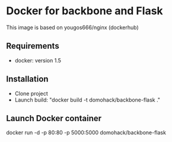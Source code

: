 Docker for backbone and Flask
==============

This image is based on yougos666/nginx (dockerhub) 

Requirements
--------------

- docker: version 1.5

Installation
--------------

- Clone project
- Launch build: "docker build -t domohack/backbone-flask ."

Launch Docker container
--------------
docker run -d -p 80:80 -p 5000:5000 domohack/backbone-flask
